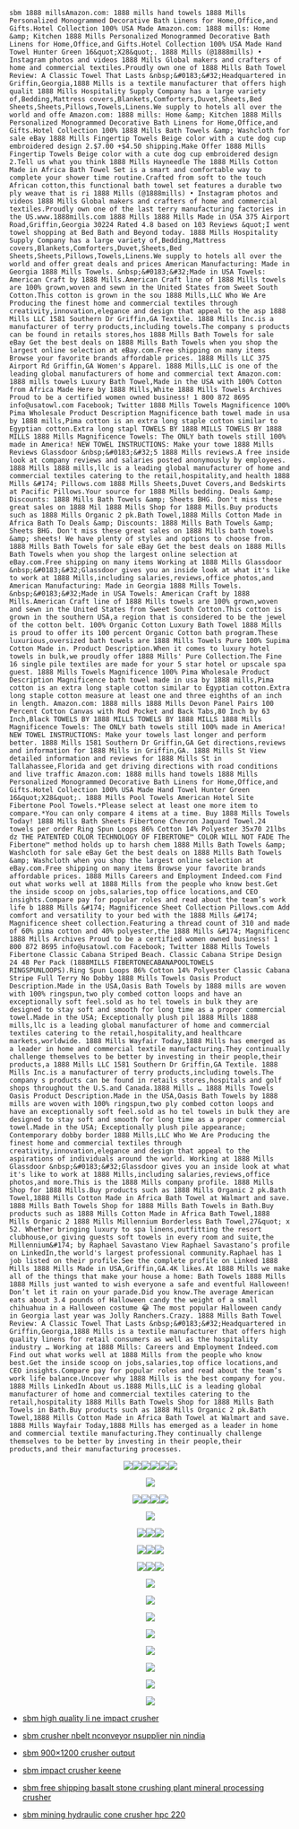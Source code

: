 
```
sbm 1888 millsAmazon.com: 1888 mills hand towels 1888 Mills Personalized Monogrammed Decorative Bath Linens for Home,Office,and Gifts.Hotel Collection 100% USA Made Amazon.com: 1888 mills: Home &amp; Kitchen 1888 Mills Personalized Monogrammed Decorative Bath Linens for Home,Office,and Gifts.Hotel Collection 100% USA Made Hand Towel Hunter Green 16&quot;X28&quot;. 1888 Mills (@1888mills) • Instagram photos and videos 1888 Mills Global makers and crafters of home and commercial textiles.Proudly own one of 1888 Mills Bath Towel Review: A Classic Towel That Lasts &nbsp;&#0183;&#32;Headquartered in Griffin,Georgia,1888 Mills is a textile manufacturer that offers high qualit 1888 Mills Hospitality Supply Company has a large variety of,Bedding,Mattress covers,Blankets,Comforters,Duvet,Sheets,Bed Sheets,Sheets,Pillows,Towels,Linens.We supply to hotels all over the world and offe Amazon.com: 1888 mills: Home &amp; Kitchen 1888 Mills Personalized Monogrammed Decorative Bath Linens for Home,Office,and Gifts.Hotel Collection 100% 1888 Mills Bath Towels &amp; Washcloth for sale eBay 1888 Mills Fingertip Towels Beige color with a cute dog cup embroidered design 2.$7.00 +$4.50 shipping.Make Offer 1888 Mills Fingertip Towels Beige color with a cute dog cup embroidered design 2.Tell us what you think 1888 Mills Hayneedle The 1888 Mills Cotton Made in Africa Bath Towel Set is a smart and comfortable way to complete your shower time routine.Crafted from soft to the touch African cotton,this functional bath towel set features a durable two ply weave that is ri 1888 Mills (@1888mills) • Instagram photos and videos 1888 Mills Global makers and crafters of home and commercial textiles.Proudly own one of the last terry manufacturing factories in the US.www.1888mills.com 1888 Mills 1888 Mills Made in USA 375 Airport Road,Griffin,Georgia 30224 Rated 4.8 based on 103 Reviews &quot;I went towel shopping at Bed Bath and Beyond today. 1888 Mills Hospitality Supply Company has a large variety of,Bedding,Mattress covers,Blankets,Comforters,Duvet,Sheets,Bed Sheets,Sheets,Pillows,Towels,Linens.We supply to hotels all over the world and offer great deals and prices American Manufacturing: Made in Georgia 1888 Mills Towels. &nbsp;&#0183;&#32;Made in USA Towels: American Craft by 1888 Mills.American Craft line of 1888 Mills towels are 100% grown,woven and sewn in the United States from Sweet South Cotton.This cotton is grown in the sou 1888 Mills,LLC Who We Are Producing the finest home and commercial textiles through creativity,innovation,elegance and design that appeal to the asp 1888 Mills LLC 1581 Southern Dr Griffin,GA Textile. 1888 Mills Inc.is a manufacturer of terry products,including towels.The company s products can be found in retails stores,hos 1888 Mills Bath Towels for sale eBay Get the best deals on 1888 Mills Bath Towels when you shop the largest online selection at eBay.com.Free shipping on many items Browse your favorite brands affordable prices. 1888 Mills LLC 375 Airport Rd Griffin,GA Women's Apparel. 1888 Mills,LLC is one of the leading global manufacturers of home and commercial text Amazon.com: 1888 mills towels Luxury Bath Towel,Made in the USA with 100% Cotton from Africa Made Here by 1888 Mills,White 1888 Mills Towels Archives Proud to be a certified women owned business! 1 800 872 8695 info@usatowl.com Facebook; Twitter 1888 Mills Towels Magnificence 100% Pima Wholesale Product Description Magnificence bath towel made in usa by 1888 mills,Pima cotton is an extra long staple cotton similar to Egyptian cotton.Extra long stapl TOWELS BY 1888 MILLS TOWELS BY 1888 MILLS 1888 Mills Magnificence Towels: The ONLY bath towels still 100% made in America! NEW TOWEL INSTRUCTIONS: Make your towe 1888 Mills Reviews Glassdoor &nbsp;&#0183;&#32;5 1888 Mills reviews.A free inside look at company reviews and salaries posted anonymously by employees. 1888 Mills 1888 mills,llc is a leading global manufacturer of home and commercial textiles catering to the retail,hospitality,and health 1888 Mills &#174; Pillows.com 1888 Mills Sheets,Duvet Covers,and Bedskirts at Pacific Pillows.Your source for 1888 Mills bedding. Deals &amp; Discounts: 1888 Mills Bath Towels &amp; Sheets BHG. Don't miss these great sales on 1888 Mil 1888 Mills Shop for 1888 Mills.Buy products such as 1888 Mills Organic 2 pk.Bath Towel,1888 Mills Cotton Made in Africa Bath To Deals &amp; Discounts: 1888 Mills Bath Towels &amp; Sheets BHG. Don't miss these great sales on 1888 Mills bath towels &amp; sheets! We have plenty of styles and options to choose from. 1888 Mills Bath Towels for sale eBay Get the best deals on 1888 Mills Bath Towels when you shop the largest online selection at eBay.com.Free shipping on many items Working at 1888 Mills Glassdoor &nbsp;&#0183;&#32;Glassdoor gives you an inside look at what it's like to work at 1888 Mills,including salaries,reviews,office photos,and American Manufacturing: Made in Georgia 1888 Mills Towels. &nbsp;&#0183;&#32;Made in USA Towels: American Craft by 1888 Mills.American Craft line of 1888 Mills towels are 100% grown,woven and sewn in the United States from Sweet South Cotton.This cotton is grown in the southern USA,a region that is considered to be the jewel of the cotton belt. 100% Organic Cotton Luxury Bath Towel 1888 Mills is proud to offer its 100 percent Organic Cotton bath program.These luxurious,oversized bath towels are 1888 Mills Towels Pure 100% Supima Cotton Made in. Product Description.When it comes to luxury hotel towels in bulk,we proudly offer 1888 Mills' Pure Collection.The Fine 16 single pile textiles are made for your 5 star hotel or upscale spa guest. 1888 Mills Towels Magnificence 100% Pima Wholesale Product Description Magnificence bath towel made in usa by 1888 mills,Pima cotton is an extra long staple cotton similar to Egyptian cotton.Extra long staple cotton measure at least one and three eighths of an inch in length. Amazon.com: 1888 mills 1888 Mills Devon Panel Pairs 100 Percent Cotton Canvas with Rod Pocket and Back Tabs,80 Inch by 63 Inch,Black TOWELS BY 1888 MILLS TOWELS BY 1888 MILLS 1888 Mills Magnificence Towels: The ONLY bath towels still 100% made in America! NEW TOWEL INSTRUCTIONS: Make your towels last longer and perform better. 1888 Mills 1581 Southern Dr Griffin,GA Get directions,reviews and information for 1888 Mills in Griffin,GA. 1888 Mills St View detailed information and reviews for 1888 Mills St in Tallahassee,Florida and get driving directions with road conditions and live traffic Amazon.com: 1888 mills hand towels 1888 Mills Personalized Monogrammed Decorative Bath Linens for Home,Office,and Gifts.Hotel Collection 100% USA Made Hand Towel Hunter Green 16&quot;X28&quot;. 1888 Mills Pool Towels American Hotel Site Fibertone Pool Towels.*Please select at least one more item to compare.*You can only compare 4 items at a time. Buy 1888 Mills Towels Today! 1888 Mills Bath Sheets Fibertone Chevron Jaquard Towel.24 towels per order Ring Spun Loops 86% Cotton 14% Polyester 35x70 21lbs dz THE PATENTED COLOR TECHNOLOGY OF FIBERTONE™ COLOR WILL NOT FADE The Fibertone™ method holds up to harsh chem 1888 Mills Bath Towels &amp; Washcloth for sale eBay Get the best deals on 1888 Mills Bath Towels &amp; Washcloth when you shop the largest online selection at eBay.com.Free shipping on many items Browse your favorite brands affordable prices. 1888 Mills Careers and Employment Indeed.com Find out what works well at 1888 Mills from the people who know best.Get the inside scoop on jobs,salaries,top office locations,and CEO insights.Compare pay for popular roles and read about the team’s work life b 1888 Mills &#174; Magnificence Sheet Collection Pillows.com Add comfort and versatility to your bed with the 1888 Mills &#174; Magnificence sheet collection.Featuring a thread count of 310 and made of 60% pima cotton and 40% polyester,the 1888 Mills &#174; Magnificenc 1888 Mills Archives Proud to be a certified women owned business! 1 800 872 8695 info@usatowl.com Facebook; Twitter 1888 Mills Towels Fibertone Classic Cabana Striped Beach. Classic Cabana Stripe Design 24 48 Per Pack (1888MILLS FIBERTONECABANAPOOLTOWELS RINGSPUNLOOPS).Ring Spun Loops 86% Cotton 14% Polyester Classic Cabana Stripe Full Terry No Dobby 1888 Mills Towels Oasis Product Description.Made in the USA,Oasis Bath Towels by 1888 mills are woven with 100% ringspun,two ply combed cotton loops and have an exceptionally soft feel.sold as ho tel towels in bulk they are designed to stay soft and smooth for long time as a proper commercial towel.Made in the USA; Exceptionally plush pil 1888 Mills 1888 mills,llc is a leading global manufacturer of home and commercial textiles catering to the retail,hospitality,and healthcare markets,worldwide. 1888 Mills Wayfair Today,1888 Mills has emerged as a leader in home and commercial textile manufacturing.They continually challenge themselves to be better by investing in their people,their products,a 1888 Mills LLC 1581 Southern Dr Griffin,GA Textile. 1888 Mills Inc.is a manufacturer of terry products,including towels.The company s products can be found in retails stores,hospitals and golf shops throughout the U.S.and Canada.1888 Mills … 1888 Mills Towels Oasis Product Description.Made in the USA,Oasis Bath Towels by 1888 mills are woven with 100% ringspun,two ply combed cotton loops and have an exceptionally soft feel.sold as ho tel towels in bulk they are designed to stay soft and smooth for long time as a proper commercial towel.Made in the USA; Exceptionally plush pile appearance; Contemporary dobby border 1888 Mills,LLC Who We Are Producing the finest home and commercial textiles through creativity,innovation,elegance and design that appeal to the aspirations of individuals around the world. Working at 1888 Mills Glassdoor &nbsp;&#0183;&#32;Glassdoor gives you an inside look at what it's like to work at 1888 Mills,including salaries,reviews,office photos,and more.This is the 1888 Mills company profile. 1888 Mills Shop for 1888 Mills.Buy products such as 1888 Mills Organic 2 pk.Bath Towel,1888 Mills Cotton Made in Africa Bath Towel at Walmart and save. 1888 Mills Bath Towels Shop for 1888 Mills Bath Towels in Bath.Buy products such as 1888 Mills Cotton Made in Africa Bath Towel,1888 Mills Organic 2 1888 Mills Millennium Borderless Bath Towel,27&quot; x 52. Whether bringing luxury to spa linens,outfitting the resort clubhouse,or giving guests soft towels in every room and suite,the Millennium&#174; by Raphael Savastano View Raphael Savastano’s profile on LinkedIn,the world's largest professional community.Raphael has 1 job listed on their profile.See the complete profile on Linked 1888 Mills 1888 Mills Made in USA,Griffin,GA.4K likes.At 1888 Mills we make all of the things that make your house a home: Bath Towels 1888 Mills 1888 Mills just wanted to wish everyone a safe and eventful Halloween! Don’t let it rain on your parade.Did you know.The average American eats about 3.4 pounds of Halloween candy the weight of a small chihuahua in a Halloween costume 😂 The most popular Halloween candy in Georgia last year was Jolly Ranchers.Crazy. 1888 Mills Bath Towel Review: A Classic Towel That Lasts &nbsp;&#0183;&#32;Headquartered in Griffin,Georgia,1888 Mills is a textile manufacturer that offers high quality linens for retail consumers as well as the hospitality industry … Working at 1888 Mills: Careers and Employment Indeed.com Find out what works well at 1888 Mills from the people who know best.Get the inside scoop on jobs,salaries,top office locations,and CEO insights.Compare pay for popular roles and read about the team’s work life balance.Uncover why 1888 Mills is the best company for you. 1888 Mills LinkedIn About us.1888 Mills,LLC is a leading global manufacturer of home and commercial textiles catering to the retail,hospitality 1888 Mills Bath Towels Shop for 1888 Mills Bath Towels in Bath.Buy products such as 1888 Mills Organic 2 pk.Bath Towel,1888 Mills Cotton Made in Africa Bath Towel at Walmart and save. 1888 Mills Wayfair Today,1888 Mills has emerged as a leader in home and commercial textile manufacturing.They continually challenge themselves to be better by investing in their people,their products,and their manufacturing processes. 
```

<div align="center">
  
<a rel="nofollow" href="https://m.shibang-china.com?f=github&k=sbm+1888+mills"><img src="https://static.shibang-china.com/en/l.png"></a><img src="https://static.shibang-china.com/en/hw.png"><a rel="nofollow" href="https://m.shibang-china.com/product/?f=github&k=sbm+1888+mills"><img src="https://static.shibang-china.com/en/p.png"></a><a rel="nofollow" href="https://m.shibang-china.com/cases/?f=github&k=sbm+1888+mills"><img src="https://static.shibang-china.com/en/c.png"></a><a rel="nofollow" href="https://m.shibang-china.com/news/?f=github&k=sbm+1888+mills"><img src="https://static.shibang-china.com/en/n.png"></a><a rel="nofollow" href="https://m.shibang-china.com?f=github&k=sbm+1888+mills"><img src="https://static.shibang-china.com/en/m.png"></a>

<a rel="nofollow" href="https://m.shibang-china.com/product/?f=github&k=sbm+1888+mills"><img src="https://static.shibang-china.com/en/b.jpg"></a>
  
<a rel="nofollow" href="https://m.shibang-china.com/solution-aggregate.html?f=github&k=sbm+1888+mills"><img src="https://static.shibang-china.com/en/a.jpg"></a><a rel="nofollow" href="https://m.shibang-china.com/solution-mine.html?f=github&k=sbm+1888+mills"><img src="https://static.shibang-china.com/en/m.jpg"></a><a rel="nofollow" href="https://m.shibang-china.com/solution-mill.html?f=github&k=sbm+1888+mills"><img src="https://static.shibang-china.com/en/g.jpg"></a><a rel="nofollow" href="https://m.shibang-china.com/solution-epc.html?f=github&k=sbm+1888+mills"><img src="https://static.shibang-china.com/en/e.jpg"></a>

<a rel="nofollow" href="https://m.shibang-china.com/product/?f=github&k=sbm+1888+mills"><img src="https://static.shibang-china.com/en/a-p.png"></a>

<a rel="nofollow" href="https://m.shibang-china.com/product/crusher/c6x.html?f=github&k=sbm+1888+mills"><img src="https://static.shibang-china.com/en/j.jpg"></a><a rel="nofollow" href="https://m.shibang-china.com/product/crusher/ci5x.html?f=github&k=sbm+1888+mills"><img src="https://static.shibang-china.com/en/i.jpg"></a><a rel="nofollow" href="https://m.shibang-china.com/product/crusher/hst.html?f=github&k=sbm+1888+mills"><img src="https://static.shibang-china.com/en/c.jpg"></a>

<a rel="nofollow" href="https://m.shibang-china.com/product/mill/mtw.html?f=github&k=sbm+1888+mills"><img src="https://static.shibang-china.com/en/mtw.jpg"></a><a rel="nofollow" href="https://m.shibang-china.com/product/mill/scm.html?f=github&k=sbm+1888+mills"><img src="https://static.shibang-china.com/en/scm.jpg"></a><a rel="nofollow" href="https://m.shibang-china.com/product/mill/lm.html?f=github&k=sbm+1888+mills"><img src="https://static.shibang-china.com/en/lm.jpg"></a>

<a rel="nofollow" href="https://m.shibang-china.com/product/sand/vsi6x.html?f=github&k=sbm+1888+mills"><img src="https://static.shibang-china.com/en/6x.jpg"></a><a rel="nofollow" href="https://m.shibang-china.com/product/sand/vu.html?f=github&k=sbm+1888+mills"><img src="https://static.shibang-china.com/en/vu.jpg"></a><a rel="nofollow" href="https://m.shibang-china.com/product/mobile/klun.html?f=github&k=sbm+1888+mills"><img src="https://static.shibang-china.com/en/k.jpg"></a>

<a rel="nofollow" href="https://m.shibang-china.com/cases/?f=github&k=sbm+1888+mills"><img src="https://static.shibang-china.com/en/case.png"></a>

<a rel="nofollow" href="https://m.shibang-china.com/cases/aggregate/202.html?f=github&k=sbm+1888+mills"><img src="https://static.shibang-china.com/en/c-1.jpg"></a>

<a rel="nofollow" href="https://m.shibang-china.com/cases/aggregate/203.html?f=github&k=sbm+1888+mills"><img src="https://static.shibang-china.com/en/c-2.jpg"></a>

<a rel="nofollow" href="https://m.shibang-china.com/cases/mill/123.html?f=github&k=sbm+1888+mills"><img src="https://static.shibang-china.com/en/c-3.jpg"></a>

<a rel="nofollow" href="https://m.shibang-china.com/contact_us.html?f=github&k=sbm+1888+mills"><img src="https://static.shibang-china.com/en/contact.png"></a>

<a rel="nofollow" href="https://swt.shibang-china.com/?f=github&k=sbm+1888+mills"><img src="https://static.shibang-china.com/en/chat.png"></a>

<a rel="nofollow" href="https://whatsapp.shibangsoft.com/WhatsApp.php?f=github&k=sbm+1888+mills"><img src="https://static.shibang-china.com/en/whatsapp.png"></a>

<a rel="nofollow" href="https://m.shibang-china.com/?f=github&k=sbm+1888+mills"><img src="https://static.shibang-china.com/en/website.png"></a>

</div>


* [sbm high quality li ne impact crusher](sbm%20high%20quality%20li%20ne%20impact%20crusher.md)

* [sbm crusher nbelt nconveyor nsupplier nin nindia](sbm%20crusher%20nbelt%20nconveyor%20nsupplier%20nin%20nindia.md)

* [sbm 900×1200 crusher output](sbm%20900%C3%971200%20crusher%20output.md)

* [sbm impact crusher keene](sbm%20impact%20crusher%20keene.md)

* [sbm free shipping basalt stone crushing plant mineral processing crusher](sbm%20free%20shipping%20basalt%20stone%20crushing%20plant%20mineral%20processing%20crusher.md)

* [sbm mining hydraulic cone crusher hpc 220](sbm%20mining%20hydraulic%20cone%20crusher%20hpc%20220.md)